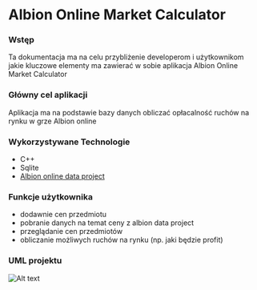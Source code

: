# Albion Online Market Calculator
### Wstęp
Ta dokumentacja ma na celu przybliżenie developerom i użytkownikom jakie kluczowe elementy ma zawierać w sobie aplikacja Albion Online Market Calculator

### Główny cel aplikacji
Aplikacja ma na podstawie bazy danych obliczać opłacalność ruchów na rynku w grze Albion online

### Wykorzystywane Technologie
- C++
- Sqlite
- [Albion online data project](https://www.albion-online-data.com/)

### Funkcje użytkownika
- dodawnie cen przedmiotu
- pobranie danych na temat ceny z albion data project
- przeglądanie cen przedmiotów
- obliczanie możliwych ruchów na rynku (np. jaki będzie profit)

### UML projektu

![Alt text](../img/UML_schema.png)